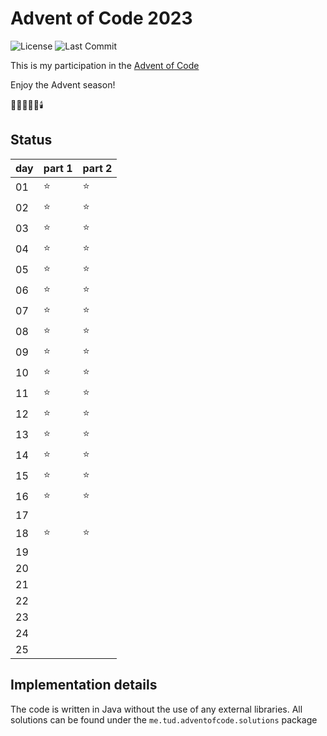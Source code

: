 # Advent of Code 2023

![License](https://img.shields.io/github/license/underscoretud/advent-of-code)
![Last Commit](https://img.shields.io/github/last-commit/underscoretud/advent-of-code)

This is my participation in the [Advent of Code](https://adventofcode.com)

Enjoy the Advent season!

🌟🎄🎅🎁🔔🕯️

## Status

| day | part 1 | part 2 |
|-----|--------|--------|
| 01  | ⭐      | ⭐      |
| 02  | ⭐      | ⭐      |
| 03  | ⭐      | ⭐      |
| 04  | ⭐      | ⭐      |
| 05  | ⭐      | ⭐      |
| 06  | ⭐      | ⭐      |
| 07  | ⭐      | ⭐      |
| 08  | ⭐      | ⭐      |
| 09  | ⭐      | ⭐      |
| 10  | ⭐      | ⭐      |
| 11  | ⭐      | ⭐      |
| 12  | ⭐      | ⭐      |
| 13  | ⭐      | ⭐      |
| 14  | ⭐      | ⭐      |
| 15  | ⭐      | ⭐      |
| 16  | ⭐      | ⭐      |
| 17  |        |        |
| 18  | ⭐      | ⭐      |
| 19  |        |        |
| 20  |        |        |
| 21  |        |        |
| 22  |        |        |
| 23  |        |        |
| 24  |        |        |
| 25  |        |        |

## Implementation details
The code is written in Java without the use of any external libraries.
All solutions can be found under the `me.tud.adventofcode.solutions` package
